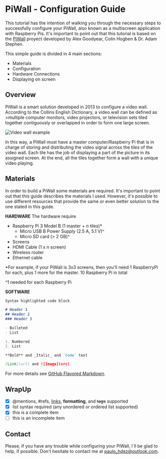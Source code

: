 # PiWall - Configuration Guide

This tutorial has the intention of walking you through the necessary steps to successfully configure your PiWall, also known as a multiscreen application with Raspberry Pis. It's important to point out that this tutorial is based on the [PiWall](https://piwall.co.uk/) proyect developed by Alex Goodyear, Colin Hogben & Dr. Adam Stephen.

This simple guide is divided in 4 main sections:
- Materials
- Configuration
- Hardware Connections
- Displaying on screen

## Overview
PiWall is a smart solution developed in 2013 to configure a video wall. According to the Collins English Dictionary, a video wall can be defined as 
    >multiple computer monitors, video projectors, or television sets tiled together contiguously or overlapped in order to form one large screen.

![Video wall example](https://hackaday.com/wp-content/uploads/2013/07/rpi-video-wall.png?w=876&h=522)

In this way, a PiWall must have a master computer/Raspberry Pi that is in charge of storing and distributing the video signal across the tiles of the video wall. Each tile has the job of displaying a part of the picture in its assigned screen. At the end, all the tiles together form a wall with a unique video playing.

## Materials

In order to build a PiWall some materials are required. It's important to point out that this guide describes the materials I used. However, it's possible to use different resources that provide the same or even better solution to the one stated in this guide. 

**HARDWARE**
The hardware require
- Raspberry Pi 3 Model B (1 master + _n_ tiles)*
  - Micro USB B Power Supply (2.5 A, 5.1 V)^
  - Micro SD card (> 2 GB)^
- Screens
- HDMI Cable (1 x _n_ screen)
- Wireless router
- Ethernet cable

*For example, if your PiWall is 3x3 screens, then you'll need 1 RaspberryPi for each, plus 1 more for the master. 10 Raspberry Pi in total 

^1 needed for each Raspberry Pi

**SOFTWARE**


```markdown
Syntax highlighted code block

# Header 1
## Header 2
### Header 3

- Bulleted
- List

1. Numbered
2. List

**Bold** and _Italic_ and `Code` text

[Link](url) and ![Image](src)
```

For more details see [GitHub Flavored Markdown](https://guides.github.com/features/mastering-markdown/).

## WrapUp
- [x] @mentions, #refs, [links](), **formatting**, and <del>tags</del> supported
- [x] list syntax required (any unordered or ordered list supported)
- [x] this is a complete item
- [ ] this is an incomplete item

## Contact

Please, if you have any trouble while configuring your PiWall, I´ll be glad to help, if possible. Don't hesitate to contact me at [paulo_hdez@outlook.com](mailto:paulo_hdez@outlook.com). 
